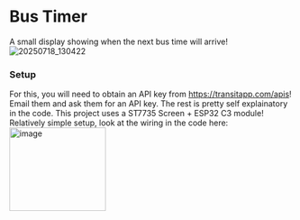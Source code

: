 # Bus Timer
A small display showing when the next bus time will arrive!   
![20250718_130422](https://github.com/user-attachments/assets/7855b789-8011-413c-b869-e077a3b55a02)

### Setup
For this, you will need to obtain an API key from https://transitapp.com/apis! Email them and ask them for an API key. The rest is pretty self explainatory in the code. 
This project uses a ST7735 Screen + ESP32 C3 module! Relatively simple setup, look at the wiring in the code here:  
<img width="171" height="148" alt="image" src="https://github.com/user-attachments/assets/9f370cea-243f-4e57-bb1a-a3980bdd0fe6" />
